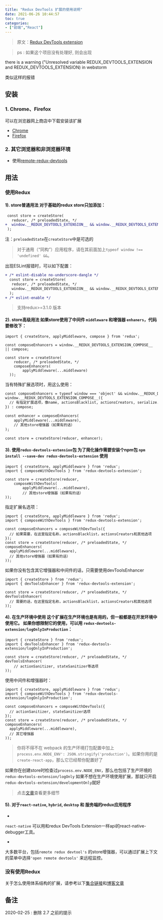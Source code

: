 ```yaml
---
title: "Redux DevTools 扩展的使用说明"
date: 2021-06-26 10:44:57
toc: true
categories:
- ["前端","React"]
---
```


> 原文：[Redux DevTools extension](https://github.com/zalmoxisus/redux-devtools-extension#usage)


> ps : 如果这个项目没有处理好, 则会出现


there is a warning ("Unresolved variable REDUX_DEVTOOLS_EXTENSION and REDUX_DEVTOOLS_EXTENSION) in webstorm


类似这样的报错






## 安装


### 1. Chrome、Firefox

可以在浏览器网上商店中下载安装该扩展

- [Chrome](https://chrome.google.com/webstore/detail/redux-devtools/lmhkpmbekcpmknklioeibfkpmmfibljd)
- [Firefox](https://addons.mozilla.org/en-US/firefox/addon/reduxdevtools/)


### 2. 其它浏览器和非浏览器环境

- 使用[remote-redux-devtools](https://github.com/zalmoxisus/remote-redux-devtools)


## 用法


### 使用Redux


#### 1). store普通用法 对于基础的redux store只加添加：

```diff
 const store = createStore(
   reducer, /* preloadedState, */
+  window.__REDUX_DEVTOOLS_EXTENSION__ && window.__REDUX_DEVTOOLS_EXTENSION__()
 );
```

注：`preloadedState`在`createStore`中是可选的

> 对于通用（“同构”）应用程序，请在其前面加上`typeof window !== 'undefined' &&`。


出现ESLint报错时，可以如下配置：

```diff
+ /* eslint-disable no-underscore-dangle */
  const store = createStore(
   reducer, /* preloadedState, */
   window.__REDUX_DEVTOOLS_EXTENSION__ && window.__REDUX_DEVTOOLS_EXTENSION__()
  );
+ /* eslint-enable */
```

> 支持redux>=3.1.0 版本



#### 2). store高级用法 如果store使用了中间件 `middleware` 和增强器 `enhaners`，代码要修改下：

```
import { createStore, applyMiddleware, compose } from 'redux';

const composeEnhancers = window.__REDUX_DEVTOOLS_EXTENSION_COMPOSE__ || compose;

const store = createStore(
    reducer, /* preloadedState, */ 
    composeEnhancers(
        applyMiddleware(...middleware)
  ));
```

当有特殊扩展选项时，用这么使用：

```diff
const composeEnhancers = typeof window === 'object' && window.__REDUX_DEVTOOLS_EXTENSION_COMPOSE__ ?   
window.__REDUX_DEVTOOLS_EXTENSION_COMPOSE__({
  // 有指定扩展选项，像name, actionsBlacklist, actionsCreators, serialize...
}) : compose;

const enhancer = composeEnhancers(
    applyMiddleware(...middleware),
    // 其他store增强器（如果有的话）
);

const store = createStore(reducer, enhancer);
```


#### 3). 使用`redux-devtools-extension`包 为了简化操作需要安装个npm包 `npm install --save-dev redux-devtools-extension` 使用

```
import { createStore, applyMiddleware } from 'redux';
import { composeWithDevTools } from 'redux-devtools-extension';

const store = createStore(reducer, 
    composeWithDevTools(
        applyMiddleware(...middleware),
        // 其他store增强器（如果有的话）
));
```

指定扩展名选项：

```
import { createStore, applyMiddleware } from 'redux';
import { composeWithDevTools } from 'redux-devtools-extension';

const composeEnhancers = composeWithDevTools({
  // 如果需要，在这里指定名称，actionsBlacklist，actionsCreators和其他选项
});
const store = createStore(reducer, /* preloadedState, */ composeEnhancers(
  applyMiddleware(...middleware),
  // 其他store增强器（如果有的话）
));
```

如果你没有包含其它增强器和中间件的话，只需要使用devToolsEnhancer

```
import { createStore } from 'redux';
import { devToolsEnhancer } from 'redux-devtools-extension';

const store = createStore(reducer, /* preloadedState, */ devToolsEnhancer(
  // 需要的话，在这里指定名称，actionsBlacklist，actionsCreators和其他选项
));
```


#### 4). 在生产环境中使用 这个扩展在生产环境也是有用的，但一般都是在开发环境中使用它。 如果你想限制它的使用，可以用 `redux-devtools-extension/logOnlyInProduction`：

```
import { createStore } from 'redux';
import { devToolsEnhancer } from 'redux-devtools-extension/logOnlyInProduction';

const store = createStore(reducer, /* preloadedState, */         devToolsEnhancer(
    // actionSanitizer, stateSanitizer等选项
));
```

使用中间件和增强器时：

```
import { createStore, applyMiddleware } from 'redux';
import { composeWithDevTools } from 'redux-devtools-extension/logOnlyInProduction';

const composeEnhancers = composeWithDevTools({
  // actionSanitizer, stateSanitizer选项
});
const store = createStore(reducer, /* preloadedState, */ composeEnhancers(
  applyMiddleware(...middleware),
  // 其它增强器
));
```

> 你将不得不在 webpack 的生产环境打包配置中加上`process.env.NODE_ENV': JSON.stringify('production')`。如果你用的是`create-react-app`，那么它已经帮你配置好了


如果你在创建store时检查过`process.env.NODE_ENV`，那么也包括了生产环境的`redux-devtools-extension/logOnly` 如果不想在生产环境使用扩展，那就只开启`redux-devtools-extension/developmentOnly`就好

> 点击[文章](https://medium.com/@zalmoxis/using-redux-devtools-in-production-4c5b56c5600f)查看更多细节



#### 5). 对于`react-native`, `hybrid`, `desktop` 和 服务端的redux应用程序

- 
`react-native` 可以用和redux DevTools Extension一样api的react-native-debugger工具。

- 
大多数平台，包括`remote redux devtool's` 的store增强器，可以通过扩展上下文的菜单中选择`'open remote devtools'` 来远程监控。



### 没有使用Redux

关于怎么使用体系结构的扩展，请参考以下[集合链接](https://github.com/zalmoxisus/redux-devtools-extension/blob/master/docs/Integrations.md)和[博客文章](https://medium.com/@zalmoxis/redux-devtools-without-redux-or-how-to-have-a-predictable-state-with-any-architecture-61c5f5a7716f)


## 备注

2020-02-25 : 删除 2.7 之前的提示

